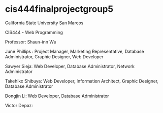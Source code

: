 # cis444finalprojectgroup5

California State University San Marcos

CIS444 - Web Programming

Professor: Shaun-inn Wu


June Phillips : Project Manager, Marketing Representative, Database Administrator, Graphic Designer, Web Developer

Sawyer Sieja: Web Developer, Database Administrator, Network Administrator

Takehiko Shibuya: Web Developer, Information Architect, Graphic Designer, Database Administrator

Dongjin Li: Web Developer, Database Administrator

Victor Depaz:
